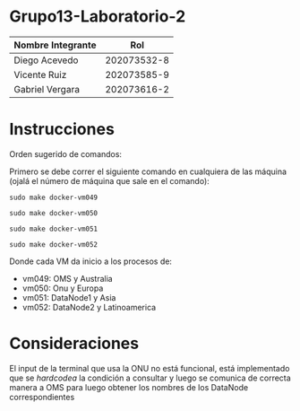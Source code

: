# Grupo13-Laboratorio-2

| Nombre Integrante | Rol |
| ------------ | ------------ | 
| Diego Acevedo | 202073532-8 | 
| Vicente Ruiz | 202073585-9  | 
| Gabriel Vergara | 202073616-2 | 


# Instrucciones
Orden sugerido de comandos:

Primero se debe correr el siguiente comando en cualquiera de las máquina (ojalá el número de máquina que sale en el comando):

```
sudo make docker-vm049
```
```
sudo make docker-vm050
```

```
sudo make docker-vm051
```
```
sudo make docker-vm052
```

Donde cada VM da inicio a los procesos de:

- vm049: OMS y Australia
- vm050: Onu y Europa
- vm051: DataNode1 y Asia
- vm052: DataNode2 y Latinoamerica

 
# Consideraciones
El input de la terminal que usa la ONU no está funcional, está implementado que se _hardcodea_ la condición a consultar y luego se comunica de correcta manera a OMS para luego obtener los nombres de los DataNode correspondientes

